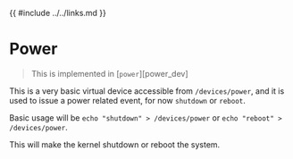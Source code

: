 {{ #include ../../links.md }}

# Power

> This is implemented in [`power`][power_dev]

This is a very basic virtual device accessible from `/devices/power`, and it is used
to issue a power related event, for now `shutdown` or `reboot`.

Basic usage will be `echo "shutdown" > /devices/power` or `echo "reboot" > /devices/power`.

This will make the kernel shutdown or reboot the system.
